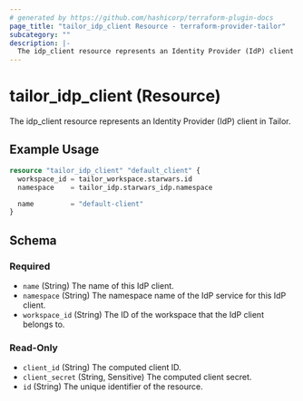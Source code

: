 ```yaml
---
# generated by https://github.com/hashicorp/terraform-plugin-docs
page_title: "tailor_idp_client Resource - terraform-provider-tailor"
subcategory: ""
description: |-
  The idp_client resource represents an Identity Provider (IdP) client in Tailor.
---
```


# tailor_idp_client (Resource)

The idp_client resource represents an Identity Provider (IdP) client in Tailor.

## Example Usage

```terraform
resource "tailor_idp_client" "default_client" {
  workspace_id = tailor_workspace.starwars.id
  namespace    = tailor_idp.starwars_idp.namespace

  name         = "default-client"
}
```

<!-- schema generated by tfplugindocs -->
## Schema

### Required

- `name` (String) The name of this IdP client.
- `namespace` (String) The namespace name of the IdP service for this IdP client.
- `workspace_id` (String) The ID of the workspace that the IdP client belongs to.

### Read-Only

- `client_id` (String) The computed client ID.
- `client_secret` (String, Sensitive) The computed client secret.
- `id` (String) The unique identifier of the resource.
